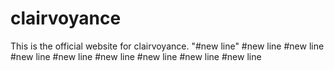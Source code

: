 # clairvoyance
This is the official website for clairvoyance.
"#new line"
#new line
#new line
#new line
#new line
#new line
#new line
#new line
#new line
